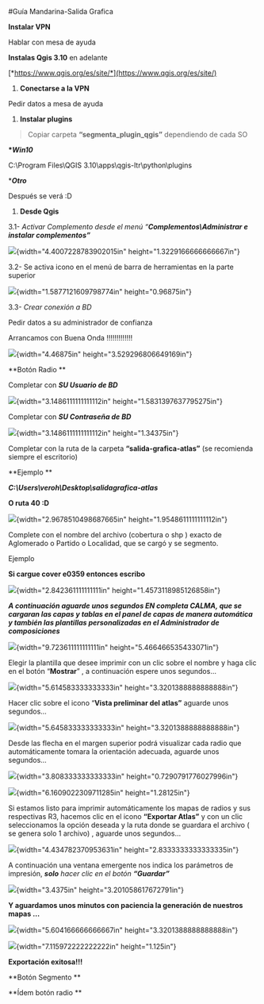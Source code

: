#Guía Mandarina-Salida Grafica

**Instalar VPN**

Hablar con mesa de ayuda

**Instalas Qgis 3.10** en adelante

[*https://www.qgis.org/es/site/*](https://www.qgis.org/es/site/)

1.  **Conectarse a la VPN**

Pedir datos a mesa de ayuda

1.  **Instalar plugins**

> Copiar carpeta **“segmenta\_plugin\_qgis”** dependiendo de cada SO

**\**Win10***

C:\\Program Files\\QGIS 3.10\\apps\\qgis-ltr\\python\\plugins

\****Otro***

Después se verá :D

1.  **Desde Qgis**

3.1- *Activar Complemento desde el menú “**Complementos\\Administrar e
instalar complementos”***

![](.//media/image1.png){width="4.4007228783902015in"
height="1.3229166666666667in"}

3.2- Se activa icono en el menú de barra de herramientas en la parte
superior

![](.//media/image2.png){width="1.5877121609798774in"
height="0.96875in"}

3.3- *Crear conexión a BD*

Pedir datos a su administrador de confianza

Arrancamos con Buena Onda !!!!!!!!!!!!!

![](.//media/image3.png){width="4.46875in" height="3.529296806649169in"}

**Botón Radio **

Completar con ***SU Usuario de BD***

![](.//media/image4.png){width="3.1486111111111112in"
height="1.5831397637795275in"}

Completar con ***SU Contraseña de BD***

![](.//media/image5.png){width="3.1486111111111112in"
height="1.34375in"}

Completar con la ruta de la carpeta **“salida-grafica-atlas”** (se
recomienda siempre el escritorio)

**Ejemplo **

***C:\\Users\\veroh\\Desktop\\salidagrafica-atlas***

**O ruta 40 :D**

![](.//media/image6.png){width="2.9678510498687665in"
height="1.9548611111111112in"}

Complete con el nombre del archivo (cobertura o shp ) exacto de
Aglomerado o Partido o Localidad, que se cargó y se segmento.

Ejemplo

**Si cargue cover e0359 entonces escribo**

![](.//media/image7.png){width="2.842361111111111in"
height="1.4573118985126858in"}

***A continuación aguarde unos segundos EN completa CALMA, que se
cargaran las capas y tablas en el panel de capas de manera automática y
también las plantillas personalizadas en el Administrador de
composiciones***

![](.//media/image8.png){width="9.723611111111111in"
height="5.466466535433071in"}

Elegir la plantilla que desee imprimir con un clic sobre el nombre y
haga clic en el botón “**Mostrar**” , a continuación espere unos
segundos…

![](.//media/image9.png){width="5.614583333333333in"
height="3.3201388888888888in"}

Hacer clic sobre el icono “**Vista preliminar del atlas”** aguarde unos
segundos…

![](.//media/image10.png){width="5.645833333333333in"
height="3.3201388888888888in"}

Desde las flecha en el margen superior podrá visualizar cada radio que
automáticamente tomara la orientación adecuada, aguarde unos segundos…

![](.//media/image11.png){width="3.808333333333333in"
height="0.7290791776027996in"}

![](.//media/image12.png){width="6.1609022309711285in"
height="1.28125in"}

Si estamos listo para imprimir automáticamente los mapas de radios y sus
respectivas R3, hacemos clic en el icono **“Exportar Atlas”** y con un
clic seleccionamos la opción deseada y la ruta donde se guardara el
archivo ( se genera solo 1 archivo) , aguarde unos segundos…

![](.//media/image13.png){width="4.434782370953631in"
height="2.8333333333333335in"}

A continuación una ventana emergente nos indica los parámetros de
impresión, ***solo** hacer clic en el botón **“Guardar”***

![](.//media/image14.png){width="3.4375in" height="3.201058617672791in"}

**Y aguardamos unos minutos con paciencia la generación de nuestros
mapas …**

![](.//media/image15.png){width="5.604166666666667in"
height="3.3201388888888888in"}

![](.//media/image16.png){width="7.115972222222222in" height="1.125in"}

**Exportación exitosa!!!**

**Botón Segmento **

**Ídem botón radio **
